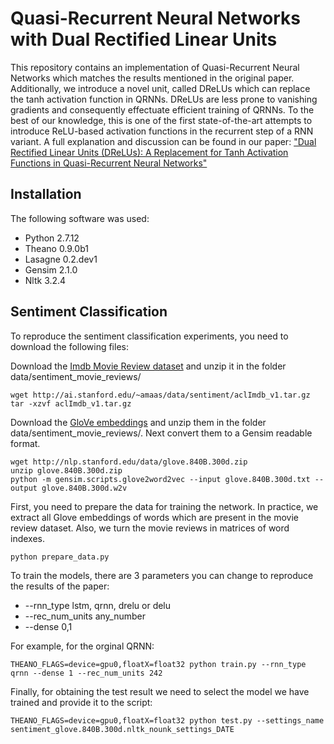 # Quasi-Recurrent Neural Networks with Dual Rectified Linear Units
This repository contains an implementation of Quasi-Recurrent Neural Networks which matches the results mentioned in the original paper.
Additionally, we introduce a novel unit, called DReLUs which can replace the tanh activation function in QRNNs.
DReLUs are less prone to vanishing gradients and consequently effectuate efficient training of QRNNs.
To the best of our knowledge, this is one of the first state-of-the-art attempts to introduce ReLU-based activation functions in the recurrent step of a RNN variant.
A full explanation and discussion can be found in our paper:
["Dual Rectified Linear Units (DReLUs): A Replacement for Tanh Activation Functions in Quasi-Recurrent Neural Networks"](https://arxiv.org/pdf/1707.08214v2.pdf)

## Installation

The following software was used:

  * Python 2.7.12
  * Theano 0.9.0b1
  * Lasagne 0.2.dev1
  * Gensim 2.1.0
  * Nltk 3.2.4

## Sentiment Classification
To reproduce the sentiment classification experiments, you need to download the following files:

Download the [Imdb Movie Review dataset](http://ai.stanford.edu/~amaas/data/sentiment/aclImdb_v1.tar.gz) and unzip it in the folder data/sentiment_movie_reviews/

```
wget http://ai.stanford.edu/~amaas/data/sentiment/aclImdb_v1.tar.gz
tar -xzvf aclImdb_v1.tar.gz
```
Download the [GloVe embeddings](http://nlp.stanford.edu/data/glove.840B.300d.zip) and unzip them in the folder data/sentiment_movie_reviews/.
Next convert them to a Gensim readable format.

```
wget http://nlp.stanford.edu/data/glove.840B.300d.zip
unzip glove.840B.300d.zip
python -m gensim.scripts.glove2word2vec --input glove.840B.300d.txt --output glove.840B.300d.w2v
```


First, you need to prepare the data for training the network.
In practice, we extract all Glove embeddings of words which are present in the movie review dataset.
Also, we turn the movie reviews in matrices of word indexes.
```
python prepare_data.py
```

To train the models, there are 3 parameters you can change to reproduce the results of the paper:

  * --rnn_type lstm, qrnn, drelu or delu
  * --rec_num_units any_number
  * --dense 0,1

For example, for the orginal QRNN:
```
THEANO_FLAGS=device=gpu0,floatX=float32 python train.py --rnn_type qrnn --dense 1 --rec_num_units 242
```

Finally, for obtaining the test result we need to select the model we have trained and provide it to the script:
```
THEANO_FLAGS=device=gpu0,floatX=float32 python test.py --settings_name sentiment_glove.840B.300d.nltk_nounk_settings_DATE
```